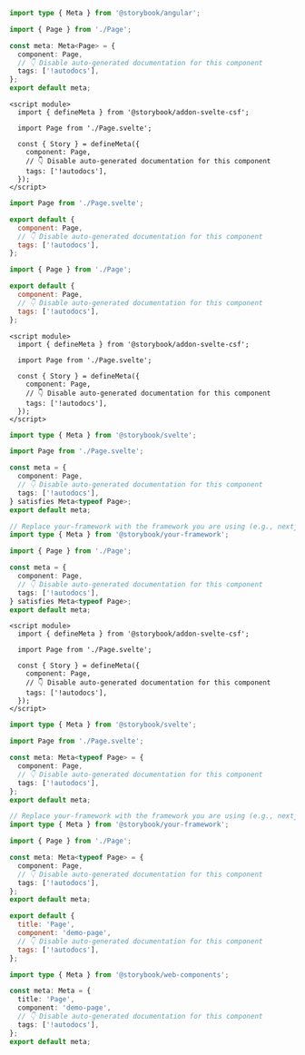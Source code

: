 ```ts filename="Page.stories.ts" renderer="angular" language="ts"
import type { Meta } from '@storybook/angular';

import { Page } from './Page';

const meta: Meta<Page> = {
  component: Page,
  // 👇 Disable auto-generated documentation for this component
  tags: ['!autodocs'],
};
export default meta;
```

```svelte filename="Page.stories.svelte" renderer="svelte" language="js" tabTitle="Svelte CSF"
<script module>
  import { defineMeta } from '@storybook/addon-svelte-csf';

  import Page from './Page.svelte';

  const { Story } = defineMeta({
    component: Page,
    // 👇 Disable auto-generated documentation for this component
    tags: ['!autodocs'],
  });
</script>
```

```js filename="Page.stories.js" renderer="svelte" language="js" tabTitle="CSF"
import Page from './Page.svelte';

export default {
  component: Page,
  // 👇 Disable auto-generated documentation for this component
  tags: ['!autodocs'],
};
```

```js filename="Page.stories.js" renderer="common" language="js"
import { Page } from './Page';

export default {
  component: Page,
  // 👇 Disable auto-generated documentation for this component
  tags: ['!autodocs'],
};
```

```svelte filename="Page.stories.svelte" renderer="svelte" language="ts-4-9" tabTitle="Svelte CSF"
<script module>
  import { defineMeta } from '@storybook/addon-svelte-csf';

  import Page from './Page.svelte';

  const { Story } = defineMeta({
    component: Page,
    // 👇 Disable auto-generated documentation for this component
    tags: ['!autodocs'],
  });
</script>
```

```ts filename="Page.stories.ts" renderer="svelte" language="ts-4-9" tabTitle="CSF"
import type { Meta } from '@storybook/svelte';

import Page from './Page.svelte';

const meta = {
  component: Page,
  // 👇 Disable auto-generated documentation for this component
  tags: ['!autodocs'],
} satisfies Meta<typeof Page>;
export default meta;
```

```ts filename="Page.stories.ts" renderer="common" language="ts-4-9"
// Replace your-framework with the framework you are using (e.g., nextjs, vue3-vite)
import type { Meta } from '@storybook/your-framework';

import { Page } from './Page';

const meta = {
  component: Page,
  // 👇 Disable auto-generated documentation for this component
  tags: ['!autodocs'],
} satisfies Meta<typeof Page>;
export default meta;
```

```svelte filename="Page.stories.svelte" renderer="svelte" language="ts" tabTitle="Svelte CSF"
<script module>
  import { defineMeta } from '@storybook/addon-svelte-csf';

  import Page from './Page.svelte';

  const { Story } = defineMeta({
    component: Page,
    // 👇 Disable auto-generated documentation for this component
    tags: ['!autodocs'],
  });
</script>
```

```ts filename="Page.stories.ts" renderer="svelte" language="ts" tabTitle="CSF"
import type { Meta } from '@storybook/svelte';

import Page from './Page.svelte';

const meta: Meta<typeof Page> = {
  component: Page,
  // 👇 Disable auto-generated documentation for this component
  tags: ['!autodocs'],
};
export default meta;
```

```ts filename="Page.stories.ts" renderer="common" language="ts"
// Replace your-framework with the framework you are using (e.g., nextjs, vue3-vite)
import type { Meta } from '@storybook/your-framework';

import { Page } from './Page';

const meta: Meta<typeof Page> = {
  component: Page,
  // 👇 Disable auto-generated documentation for this component
  tags: ['!autodocs'],
};
export default meta;
```

```js filename="Page.stories.js" renderer="web-components" language="js"
export default {
  title: 'Page',
  component: 'demo-page',
  // 👇 Disable auto-generated documentation for this component
  tags: ['!autodocs'],
};
```

```ts filename="Page.stories.ts" renderer="web-components" language="ts"
import type { Meta } from '@storybook/web-components';

const meta: Meta = {
  title: 'Page',
  component: 'demo-page',
  // 👇 Disable auto-generated documentation for this component
  tags: ['!autodocs'],
};
export default meta;
```

